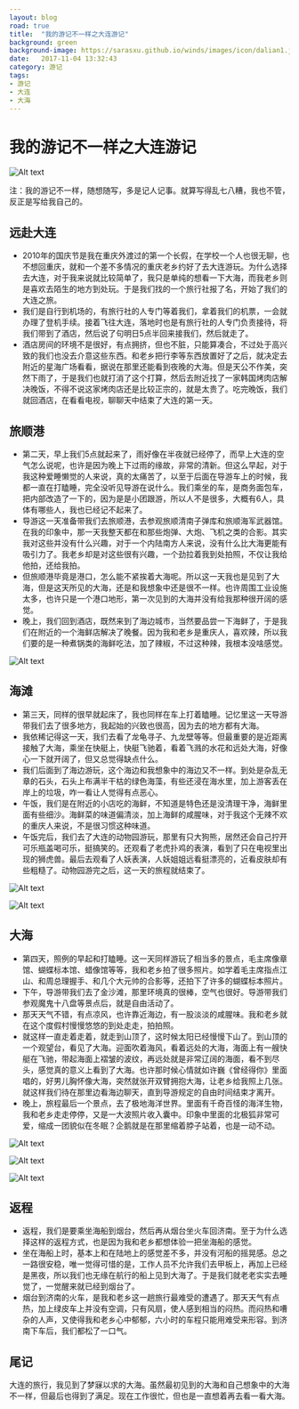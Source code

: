 ```yaml
---
layout: blog
road: true
title:  "我的游记不一样之大连游记"
background: green
background-image: https://sarasxu.github.io/winds/images/icon/dalian1.jpeg
date:   2017-11-04 13:32:43
category: 游记
tags:
- 游记
- 大连
- 大海
---
```


# 我的游记不一样之大连游记

![Alt text](https://sarasxu.github.io/winds/images/blog/dalian/dalian2.jpeg)

注：我的游记不一样，随想随写，多是记人记事。就算写得乱七八糟，我也不管，反正是写给我自己的。

## 远赴大连

* 2010年的国庆节是我在重庆外渡过的第一个长假，在学校一个人也很无聊，也不想回重庆，就和一个差不多情况的重庆老乡约好了去大连游玩。为什么选择去大连，对于我来说就比较简单了，我只是单纯的想看一下大海，而我老乡则是喜欢去陌生的地方到处玩。于是我们找的一个旅行社报了名，开始了我们的大连之旅。
* 我们是自行到机场的，有旅行社的人专门等着我们，拿着我们的机票，一会就办理了登机手续。接着飞往大连，落地时也是有旅行社的人专门负责接待，将我们带到了酒店，然后说了句明日5点半回来接我们，然后就走了。
* 酒店房间的环境不是很好，有点拥挤，但也不脏，只能算凑合，不过处于高兴致的我们也没去介意这些东西。和老乡把行李等东西放置好了之后，就决定去附近的星海广场看看，据说在那里还能看到夜晚的大海。但是天公不作美，突然下雨了，于是我们也就打消了这个打算，然后去附近找了一家韩国烤肉店解决晚饭，不得不说这家烤肉店还是比较正宗的，就是太贵了。吃完晚饭，我们就回酒店，在看看电视，聊聊天中结束了大连的第一天。

## 旅顺港

* 第二天，早上我们5点就起来了，雨好像在半夜就已经停了，而早上大连的空气怎么说呢，也许是因为晚上下过雨的缘故，非常的清新。但这么早起，对于我这种爱睡懒觉的人来说，真的太痛苦了，以至于后面在导游车上的时候，我都一直在打瞌睡，完全没听见导游在说什么。我们乘坐的车，是商务面包车，把内部改造了一下的，因为是是小团跟游，所以人不是很多，大概有6人，具体有哪些人，我也已经记不起来了。
* 导游这一天准备带我们去旅顺港，去参观旅顺清南子弹库和旅顺海军武器馆。在我的印象中，那一天我整天都在和那些炮弹、大炮、飞机之类的合影。其实我对这些并没有什么兴趣，对于一个内陆南方人来说，没有什么比大海更能有吸引力了。我老乡却是对这些很有兴趣，一个劲拉着我到处拍照，不仅让我给他拍，还给我拍。
* 但旅顺港毕竟是港口，怎么能不紧挨着大海呢。所以这一天我也是见到了大海，但是这天所见的大海，还是和我想象中还是很不一样。也许周围工业设施太多，也许只是一个港口地形，第一次见到的大海并没有给我那种很开阔的感觉。
* 晚上，我们回到酒店，既然来到了海边城市，当然要品尝一下海鲜了，于是我们在附近的一个海鲜店解决了晚餐。因为我和老乡是重庆人，喜欢辣，所以我们要的是一种煮锅类的海鲜吃法，加了辣椒，不过这种辣，我根本没啥感觉。

![Alt text](https://sarasxu.github.io/winds/images/blog/dalian/lvshun.jpeg)

## 海滩

* 第三天，同样的很早就起床了，我也同样在车上打着瞌睡。记忆里这一天导游带我们去了很多地方，我起始的兴致也很高，因为去的地方都有大海。
* 我依稀记得这一天，我们去看了龙龟寻子、九龙壁等等。但最重要的是近距离接触了大海，乘坐在快艇上，快艇飞驰着，看着飞溅的水花和远处大海，好像心一下就开阔了，但又总觉得缺点什么。
* 我们后面到了海边游玩，这个海边和我想象中的海边又不一样。到处是杂乱无章的石头，石头上布满半干枯的绿色海藻，有些还浸在海水里，加上游客丢在岸上的垃圾，咋一看让人觉得有点恶心。
* 午饭，我们是在附近的小店吃的海鲜，不知道是特色还是没清理干净，海鲜里面有些细沙。海鲜菜的味道偏清淡，加上海鲜的咸腥味，对于我这个无辣不欢的重庆人来说，不是很习惯这种味道。
* 午饭完后，我们去了大连的动物园游玩，那里有只大狗熊，居然还会自己拧开可乐瓶盖喝可乐，挺搞笑的。还观看了老虎扑鸡的表演，看到了只在电视里出现的狮虎兽。最后去观看了人妖表演，人妖姐姐远看挺漂亮的，近看皮肤却有些粗糙了。动物园游完之后，这一天的旅程就结束了。

![Alt text](https://sarasxu.github.io/winds/images/blog/dalian/shuihua.jpeg)

![Alt text](https://sarasxu.github.io/winds/images/blog/dalian/shitan.jpeg)

## 大海

* 第四天，照例的早起和打瞌睡。这一天同样游玩了相当多的景点，毛主席像章馆、蝴蝶标本馆、蜡像馆等等，我和老乡拍了很多照片。如学着毛主席指点江山、和周总理握手、和几个大元帅的合影等，还拍下了许多的蝴蝶标本照片。
* 下午，导游带我们去了金沙滩，那里环境真的很棒，空气也很好。导游带我们参观魔鬼十八盘等景点后，就是自由活动了。
* 那天天气不错，有点凉风，也许靠近海边，有一股淡淡的咸腥味。我和老乡就在这个度假村慢慢悠悠的到处走走，拍拍照。
* 就这样一直走着走着，就走到山顶了，这时候太阳已经慢慢下山了。到山顶的一个观望台，看见了大海。迎面吹着海风，看着远处的大海，海面上有一艘快艇在飞驰，带起海面上褶皱的波纹，再远处就是非常辽阔的海面，看不到尽头，感觉真的意义上看到了大海。也许那时候心情就如许巍《曾经得你》里面唱的，好男儿胸怀像大海，突然就张开双臂拥抱大海，让老乡给我照上几张。就这样我们待在那里边看海边聊天，直到导游规定的自由时间结束才离开。
* 晚上，旅程最后一个景点，去了极地海洋世界。里面有千奇百怪的海洋生物，我和老乡走走停停，又是一大波照片收入囊中。印象中里面的北极狐非常可爱，缩成一团貌似在冬眠？企鹅就是在那里缩着脖子站着，也是一动不动。

![Alt text](https://sarasxu.github.io/winds/images/blog/dalian/jinshatan.jpeg)

![Alt text](https://sarasxu.github.io/winds/images/blog/dalian/beijihu.jpeg)

![Alt text](https://sarasxu.github.io/winds/images/blog/dalian/qie.jpeg)

## 返程

* 返程，我们是要乘坐海船到烟台，然后再从烟台坐火车回济南。至于为什么选择这样的返程方式，也是因为我和老乡都想体验一把坐海船的感觉。
* 坐在海船上时，基本上和在陆地上的感觉差不多，并没有河船的摇晃感。总之一路很安稳，唯一觉得可惜的是，工作人员不允许我们去甲板上，再加上已经是黑夜，所以我们也无缘在航行的船上见到大海了。于是我们就老老实实去睡觉了，一觉醒来就已经到烟台了。
* 烟台到济南的火车，是我和老乡这一趟旅行最难受的遭遇了。那天天气有点热，加上绿皮车上并没有空调，只有风扇，使人感到相当的闷热。而闷热和嘈杂的人声，又使得我和老乡心中郁郁，六小时的车程只能用难受来形容。到济南下车后，我们都松了一口气。

## 尾记

大连的旅行，我见到了梦寐以求的大海。虽然最初见到的大海和自己想象中的大海不一样，但最后也得到了满足。现在工作很忙，但也是一直想着再去看一看大海。
